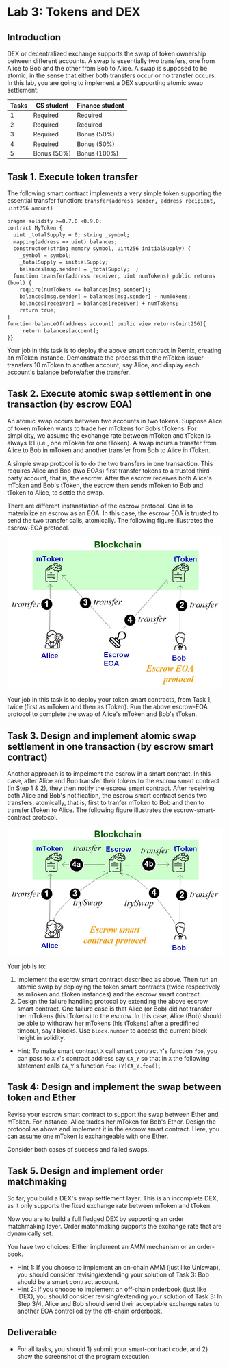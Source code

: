 Lab 3: Tokens and DEX
===

Introduction
---

DEX or decentralized exchange supports the swap of token ownership between different accounts. A swap is essentially two transfers, one from Alice to Bob and the other from Bob to Alice. A swap is supposed to be atomic, in the sense that either both transfers occur or no transfer occurs. In this lab, you are going to implement a DEX supporting atomic swap settlement.
 

| Tasks | CS student | Finance student
| --- | --- | --- |
|  1  | Required | Required |
|  2  | Required | Required |
|  3  | Required | Bonus (50%) |
|  4  | Required | Bonus (50%) |
|  5  | Bonus (50%) | Bonus (100%) |

Task 1. Execute token transfer 
---

The following smart contract implements a very simple token supporting the essential transfer function: `transfer(address sender, address recipient, uint256 amount)` 

```
pragma solidity >=0.7.0 <0.9.0; 
contract MyToken {  
  uint _totalSupply = 0; string _symbol;  
  mapping(address => uint) balances;  
  constructor(string memory symbol, uint256 initialSupply) {
    _symbol = symbol;
    _totalSupply = initialSupply;
    balances[msg.sender] = _totalSupply;  }  
  function transfer(address receiver, uint numTokens) public returns (bool) {    
    require(numTokens <= balances[msg.sender]);        
    balances[msg.sender] = balances[msg.sender] - numTokens;    
    balances[receiver] = balances[receiver] + numTokens;    
    return true;  
}
function balanceOf(address account) public view returns(uint256){
     return balances[account];
}}

```

Your job in this task is to deploy the above smart contract in Remix, creating an mToken instance. Demonstrate the process that the mToken issuer transfers 10 mToken to another account, say Alice, and display each account's balance before/after the transfer.

Task 2. Execute atomic swap settlement in one transaction (by escrow EOA)
---

An atomic swap occurs between two accounts in two tokens. Suppose Alice of token mToken wants to trade her mTokens for Bob’s tTokens. For simplicity, we assume the exchange rate between mToken and tToken is always 1:1 (i.e., one mToken for one tToken). A swap incurs a transfer from Alice to Bob in mToken and another transfer from Bob to Alice in tToken.

A simple swap protocol is to do the two transfers in one transaction. This requires Alice and Bob (two EOAs) first transfer tokens to a trusted third-party account, that is, the escrow. After the escrow receives both Alice's mToken and Bob's tToken, the escrow then sends mToken to Bob and tToken to Alice, to settle the swap. 

There are different instanstiation of the escrow protocol. One is to materialize an escrow as an EOA. In this case, the escrow EOA is trusted to send the two transfer calls, atomically. The following figure illustrates the escrow-EOA protocol.

![Contract design diagram](lab-escrow3-EOA.jpg)

Your job in this task is to deploy your token smart contracts, from Task 1, twice (first as mToken and then as tToken). Run the above escrow-EOA protocol to complete the swap of Alice's mToken and Bob's tToken. 

Task 3. Design and implement atomic swap settlement in one transaction (by escrow smart contract)
---

Another approach is to impelment the escrow in a smart contract. In this case, after Alice and Bob transfer their tokens to the escrow smart contract (in Step 1 & 2), they then notify the escrow smart contract. After receiving both Alice and Bob's notification, the escrow smart contract sends two transfers, atomically, that is, first to tranfer mToken to Bob and then to transfer tToken to Alice. The following figure illustrates the escrow-smart-contract protocol.

![Contract design diagram](lab-escrow3.jpg)

Your job is to:

1. Implement the escrow smart contract described as above. Then run an atomic swap by deploying the token smart contracts (twice respectively as mToken and tToken instances) and the escrow smart contract.
2. Design the failure handling protocol by extending the above escrow smart contract. One failure case is that Alice (or Bob) did not transfer her mTokens (his tTokens) to the escrow. In this case, Alice (Bob) should be able to withdraw her mTokens (his tTokens) after a predifined timeout, say *t* blocks. Use `block.number` to access the current block height in solidity.

- Hint: To make smart contract `X` call smart contract `Y`'s function `foo`, you can pass to `X` `Y`'s contract address say `CA_Y` so that in `X` the following statement calls `CA_Y`'s function `foo`: `(Y)CA_Y.foo();` 

Task 4: Design and implement the swap between token and Ether
---

Revise your escrow smart contract to support the swap between Ether and mToken. For instance, Alice trades her mToken for Bob's Ether. Design the protocol as above and implement it in the escrow smart contract. Here, you can assume one mToken is exchangeable with one Ether.

Consider both cases of success and failed swaps.

Task 5. Design and implement order matchmaking 
---

So far, you build a DEX's swap settlement layer. This is an incomplete DEX, as it only supports the fixed exchange rate between mToken and tToken. 

Now you are to build a full fledged DEX by supporting an order matchmaking layer. Order matchmaking supports the exchange rate that are dynamically set.

You have two choices: Either implement an AMM mechanism or an order-book. 

- Hint 1: If you choose to implement an on-chain AMM (just like Uniswap), you should consider revising/extending your solution of Task 3: Bob should be a smart contract account. 
- Hint 2: If you choose to implement an off-chain orderbook (just like IDEX), you should consider revising/extending your solution of Task 3: In Step 3/4, Alice and Bob should send their acceptable exchange rates to another EOA controlled by the off-chain orderbook.


Deliverable
---

- For all tasks, you should 1) submit your smart-contract code, and 2) show the screenshot of the program execution. 
